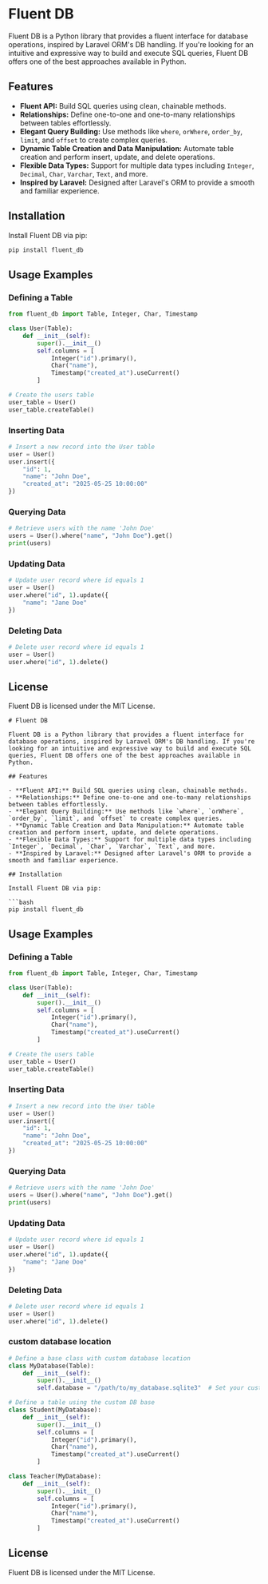 # Fluent DB

Fluent DB is a Python library that provides a fluent interface for database operations, inspired by Laravel ORM's DB handling. If you're looking for an intuitive and expressive way to build and execute SQL queries, Fluent DB offers one of the best approaches available in Python.

## Features

- **Fluent API:** Build SQL queries using clean, chainable methods.
- **Relationships:** Define one-to-one and one-to-many relationships between tables effortlessly.
- **Elegant Query Building:** Use methods like `where`, `orWhere`, `order_by`, `limit`, and `offset` to create complex queries.
- **Dynamic Table Creation and Data Manipulation:** Automate table creation and perform insert, update, and delete operations.
- **Flexible Data Types:** Support for multiple data types including `Integer`, `Decimal`, `Char`, `Varchar`, `Text`, and more.
- **Inspired by Laravel:** Designed after Laravel's ORM to provide a smooth and familiar experience.

## Installation

Install Fluent DB via pip:

```bash
pip install fluent_db
```

## Usage Examples

### Defining a Table

```python
from fluent_db import Table, Integer, Char, Timestamp

class User(Table):
    def __init__(self):
        super().__init__()
        self.columns = [
            Integer("id").primary(),
            Char("name"),
            Timestamp("created_at").useCurrent()
        ]

# Create the users table
user_table = User()
user_table.createTable()
```

### Inserting Data

```python
# Insert a new record into the User table
user = User()
user.insert({
    "id": 1,
    "name": "John Doe",
    "created_at": "2025-05-25 10:00:00"
})
```

### Querying Data

```python
# Retrieve users with the name 'John Doe'
users = User().where("name", "John Doe").get()
print(users)
```

### Updating Data

```python
# Update user record where id equals 1
user = User()
user.where("id", 1).update({
    "name": "Jane Doe"
})
```

### Deleting Data

```python
# Delete user record where id equals 1
user = User()
user.where("id", 1).delete()
```

## License

Fluent DB is licensed under the MIT License.
```# filepath: c:\opensource\fluent_db\README.md
# Fluent DB

Fluent DB is a Python library that provides a fluent interface for database operations, inspired by Laravel ORM's DB handling. If you're looking for an intuitive and expressive way to build and execute SQL queries, Fluent DB offers one of the best approaches available in Python.

## Features

- **Fluent API:** Build SQL queries using clean, chainable methods.
- **Relationships:** Define one-to-one and one-to-many relationships between tables effortlessly.
- **Elegant Query Building:** Use methods like `where`, `orWhere`, `order_by`, `limit`, and `offset` to create complex queries.
- **Dynamic Table Creation and Data Manipulation:** Automate table creation and perform insert, update, and delete operations.
- **Flexible Data Types:** Support for multiple data types including `Integer`, `Decimal`, `Char`, `Varchar`, `Text`, and more.
- **Inspired by Laravel:** Designed after Laravel's ORM to provide a smooth and familiar experience.

## Installation

Install Fluent DB via pip:

```bash
pip install fluent_db
```

## Usage Examples

### Defining a Table

```python
from fluent_db import Table, Integer, Char, Timestamp

class User(Table):
    def __init__(self):
        super().__init__()
        self.columns = [
            Integer("id").primary(),
            Char("name"),
            Timestamp("created_at").useCurrent()
        ]

# Create the users table
user_table = User()
user_table.createTable()
```

### Inserting Data

```python
# Insert a new record into the User table
user = User()
user.insert({
    "id": 1,
    "name": "John Doe",
    "created_at": "2025-05-25 10:00:00"
})
```

### Querying Data

```python
# Retrieve users with the name 'John Doe'
users = User().where("name", "John Doe").get()
print(users)
```

### Updating Data

```python
# Update user record where id equals 1
user = User()
user.where("id", 1).update({
    "name": "Jane Doe"
})
```

### Deleting Data

```python
# Delete user record where id equals 1
user = User()
user.where("id", 1).delete()
```

### custom database location

```python
# Define a base class with custom database location
class MyDatabase(Table):
    def __init__(self):
        super().__init__()
        self.database = "/path/to/my_database.sqlite3"  # Set your custom DB path here

# Define a table using the custom DB base
class Student(MyDatabase):
    def __init__(self):
        super().__init__()
        self.columns = [
            Integer("id").primary(),
            Char("name"),
            Timestamp("created_at").useCurrent()
        ]

class Teacher(MyDatabase):
    def __init__(self):
        super().__init__()
        self.columns = [
            Integer("id").primary(),
            Char("name"),
            Timestamp("created_at").useCurrent()
        ]
```
## License

Fluent DB is licensed under the MIT License.